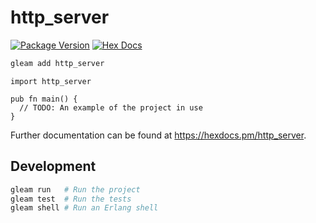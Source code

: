 # http_server

[![Package Version](https://img.shields.io/hexpm/v/http_server)](https://hex.pm/packages/http_server)
[![Hex Docs](https://img.shields.io/badge/hex-docs-ffaff3)](https://hexdocs.pm/http_server/)

```sh
gleam add http_server
```
```gleam
import http_server

pub fn main() {
  // TODO: An example of the project in use
}
```

Further documentation can be found at <https://hexdocs.pm/http_server>.

## Development

```sh
gleam run   # Run the project
gleam test  # Run the tests
gleam shell # Run an Erlang shell
```
